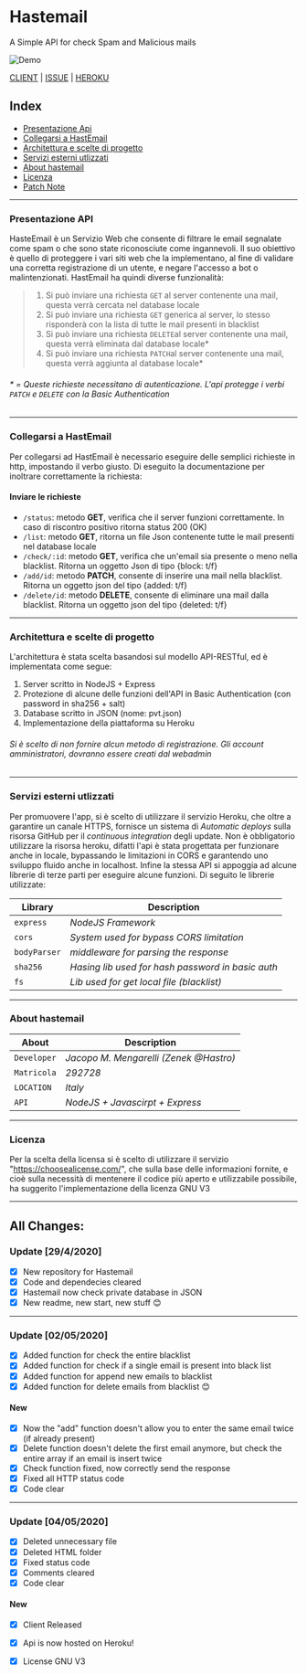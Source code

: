 # Hastemail
A Simple API for check Spam and Malicious mails

![Demo](https://i.imgur.com/eYv6KLG.png)


[CLIENT](https://bit.ly/35wj3cG) | [ISSUE](https://bit.ly/336o6z6) | [HEROKU](https://bit.ly/2SBDI9V)

## Index
- [Presentazione Api](#presentazione-api)
- [Collegarsi a HastEmail](#collegarsi-a-hastemail)
- [Architettura e scelte di progetto](#architettura-e-scelte-di-progetto)
- [Servizi esterni utlizzati](#servizi-esterni-utlizzati)
- [About hastemail](#about-hastemail)
- [Licenza](#licenza)
- [Patch Note](#all-changes)

-----------
### Presentazione API
HasteEmail è un Servizio Web che consente di filtrare le email segnalate come spam o che sono state riconosciute come ingannevoli. Il suo obiettivo è quello di proteggere i vari siti web che la implementano, al fine di validare una corretta registrazione di un utente, e negare l'accesso a bot o malintenzionati.
HastEmail ha quindi diverse funzionalità:
>1. Si può inviare una richiesta `GET` al server contenente una mail, questa verrà cercata nel database locale
>2. Si può inviare una richiesta `GET` generica al server, lo stesso risponderà con la lista di tutte le mail presenti in blacklist
>3. Si può inviare una richiesta `DELETE`al server contenente una mail, questa verrà eliminata dal database locale*
>4. Si può inviare una richiesta `PATCH`al server contenente una mail, questa verrà aggiunta al database locale*


###### * = Queste richieste necessitano di autenticazione. L'api protegge i verbi `PATCH` e `DELETE` con la Basic Authentication  
-----------
### Collegarsi a HastEmail
Per collegarsi ad HastEmail è necessario eseguire delle semplici richieste in http, impostando il verbo giusto.
Di eseguito la documentazione per inoltrare correttamente la richiesta:

#### Inviare le richieste
- `/status`: metodo **GET**, verifica che il server funzioni correttamente. In caso di riscontro positivo ritorna status 200 (OK)
- `/list`: metodo **GET**, ritorna un file Json contenente tutte le mail presenti nel database locale
- `/check/:id`: metodo **GET**, verifica che un'email sia presente o meno nella blacklist. Ritorna un oggetto Json di tipo {block: t/f}
- `/add/id`: metodo **PATCH**, consente di inserire una mail nella blacklist. Ritorna un oggetto json del tipo {added: t/f}
- `/delete/id`: metodo **DELETE**, consente di eliminare una mail dalla blacklist. Ritorna un oggetto json del tipo {deleted: t/f}
-----------
### Architettura e scelte di progetto
L'architettura è stata scelta basandosi sul modello API-RESTful, ed è implementata come segue:
1. Server scritto in NodeJS + Express 
2. Protezione di alcune delle funzioni dell'API in Basic Authentication (con password in sha256 + salt)
3. Database scritto in JSON (nome: pvt.json)
4. Implementazione della piattaforma su Heroku

###### Si è scelto di non fornire alcun metodo di registrazione. Gli account amministratori, dovranno essere creati dal webadmin 
-----------
### Servizi esterni utlizzati
Per promuovere l'app, si è scelto di utilizzare il servizio Heroku, che oltre a garantire un canale HTTPS, fornisce un sistema di *Automatic deploys* sulla risorsa GitHub per il *continuous integration* degli update. Non è obbligatorio utilizzare la risorsa heroku, difatti l'api è stata progettata per funzionare anche in locale, bypassando le limitazioni in CORS e garantendo uno sviluppo fluido anche in localhost. Infine la stessa API si appoggia ad alcune librerie di terze parti per eseguire alcune funzioni.
Di seguito le librerie utilizzate:

Library | Description
--- | --- 
`express` | *NodeJS Framework*
`cors` | *System used for bypass CORS limitation*
`bodyParser` | *middleware for parsing the response*
`sha256` | *Hasing lib used for hash password in basic auth*
`fs` | *Lib used for get local file (blacklist)*
-----------
### About hastemail
About | Description
--- | --- 
`Developer` | *Jacopo M. Mengarelli (Zenek @Hastro)*
`Matricola` | *292728*
`LOCATION` | *Italy*
`API` | *NodeJS + Javascirpt + Express*
-----------

### Licenza
Per la scelta della licensa si è scelto di utilizzare il servizio "https://choosealicense.com/", che sulla base delle informazioni fornite, e cioè sulla necessità di mentenere il codice più aperto e utilizzabile possibile, ha suggerito l'implementazione della licenza GNU V3


-----------
## All Changes:


### Update [29/4/2020]

- [x] New repository for Hastemail
- [x] Code and dependecies cleared
- [x] Hastemail now check private database in JSON
- [x] New readme, new start, new stuff 😊
-----------

### Update [02/05/2020]

- [x] Added function for check the entire blacklist
- [x] Added function for check if a single email is present into black list 
- [x] Added function for append new emails to blacklist
- [x] Added function for delete emails from blacklist 😊

#### New

- [x] Now the "add" function doesn't allow you to enter the same email twice (if already present)
- [x] Delete function doesn't delete the first email anymore, but check the entire array if an email is insert twice
- [x] Check function fixed, now correctly send the response 
- [x] Fixed all HTTP status code
- [x] Code clear

-----------
### Update [04/05/2020]

- [x] Deleted unnecessary file
- [x] Deleted HTML folder
- [x] Fixed status code
- [x] Comments cleared
- [x] Code clear

#### New

- [x] Client Released
- [x] Api is now hosted on Heroku!
- [x] License GNU V3










